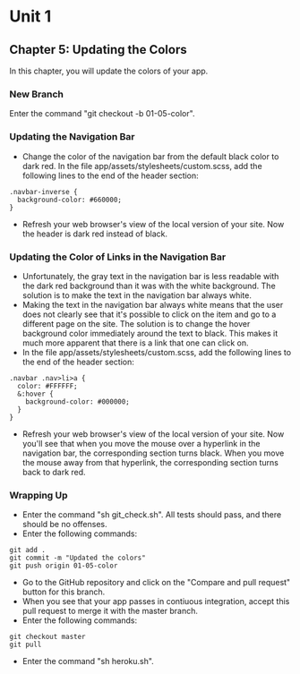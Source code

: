 # Unit 1
## Chapter 5: Updating the Colors

In this chapter, you will update the colors of your app.

### New Branch
Enter the command "git checkout -b 01-05-color".

### Updating the Navigation Bar
* Change the color of the navigation bar from the default black color to dark red.  In the file app/assets/stylesheets/custom.scss, add the following lines to the end of the header section:
```
.navbar-inverse {
  background-color: #660000;
}
```
* Refresh your web browser's view of the local version of your site.  Now the header is dark red instead of black.

### Updating the Color of Links in the Navigation Bar
* Unfortunately, the gray text in the navigation bar is less readable with the dark red background than it was with the white background.  The solution is to make the text in the navigation bar always white.
* Making the text in the navigation bar always white means that the user does not clearly see that it's possible to click on the item and go to a different page on the site.  The solution is to change the hover background color immediately around the text to black.  This makes it much more apparent that there is a link that one can click on.
* In the file app/assets/stylesheets/custom.scss, add the following lines to the end of the header section:
```
.navbar .nav>li>a {
  color: #FFFFFF;
  &:hover {
    background-color: #000000;
  }
}
```
* Refresh your web browser's view of the local version of your site.  Now you'll see that when you move the mouse over a hyperlink in the navigation bar, the corresponding section turns black.  When you move the mouse away from that hyperlink, the corresponding section turns back to dark red.

### Wrapping Up
* Enter the command "sh git_check.sh".  All tests should pass, and there should be no offenses.
* Enter the following commands:
```
git add .
git commit -m "Updated the colors"
git push origin 01-05-color
```
* Go to the GitHub repository and click on the "Compare and pull request" button for this branch.
* When you see that your app passes in contiuous integration, accept this pull request to merge it with the master branch.
* Enter the following commands:
```
git checkout master
git pull
```
* Enter the command "sh heroku.sh".
